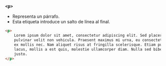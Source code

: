 ### ````<p>````
- Representa un párrafo.
- Esta etiqueta introduce un salto de línea al final. 

````HTML
<p>
    Lorem ipsum dolor sit amet, consectetur adipiscing elit. Sed placerat 
    pulvinar velit non vehicula. Praesent maximus mi urna, eu consectetur 
    ex mollis nec. Nam aliquet risus at fringilla scelerisque. Etiam purus 
    lacus, mollis a est quis, molestie ullamcorper diam. Nulla sed bibendum
    justo. 
</p>
````